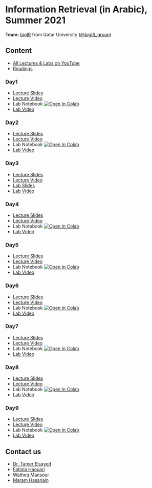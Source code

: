 # Information Retrieval (in Arabic), Summer 2021

**Team:** [bigIR](https://sites.google.com/view/bigir) from Qatar University ([@bigIR_group](https://twitter.com/bigIR_group))

## Content
* [All Lectures & Labs on YouTube](https://www.youtube.com/playlist?list=PLRdABJkXXytBZEnoaSbhJhdLE2K8Nshca)
* [Readings](https://docs.google.com/document/d/1MpEu_lroKWjTMwSMMMZT54uFrlIKCwW8Xqy8oUS91Jw/edit)
### Day1
* [Lecture Slides](https://github.com/telsayed/IR-in-Arabic/blob/master/Summer2021/lectures/day1/1-IRinArabic2021-Intro%20to%20IR%20%26%20Boolean%20Retrieval.pdf)
* [Lecture Video](https://youtu.be/LNK51UbY5BA)
* Lab Notebook [![Open In Colab](https://colab.research.google.com/assets/colab-badge.svg)](https://colab.research.google.com/drive/1c0zI5_c5E7sT9fWk0wZGR5cTrSGZgxml?usp=sharing)
* [Lab Video](https://youtu.be/Dh9XOBFEv7o)
### Day2
* [Lecture Slides](https://github.com/telsayed/IR-in-Arabic/blob/master/Summer2021/lectures/day2/2-IRinArabic2021-Indexing%20%26%20Preprocessing.pdf)
* [Lecture Video](https://youtu.be/-r_0c1G2vcg)
* Lab Notebook [![Open In Colab](https://colab.research.google.com/assets/colab-badge.svg)](https://colab.research.google.com/drive/1GxgbyG5_klcpqgK1zSAa11wtsOlBNogw?usp=sharing)
* [Lab Video](https://youtu.be/X18xFwK8kz8)
### Day3
* [Lecture Slides](https://github.com/telsayed/IR-in-Arabic/blob/master/Summer2021/lectures/day3/3-IRinArabic2021-Evaluation.pdf)
* [Lecture Video](https://youtu.be/6vcivCRt1xI)
* [Lab Slides](https://github.com/telsayed/IR-in-Arabic/blob/master/Summer2021/labs/day3/Lab3-IRinArabic2021-Evaluation.pdf)
* [Lab Video](https://www.youtube.com/watch?v=AXLelhN30oA&list=PLRdABJkXXytBZEnoaSbhJhdLE2K8Nshca&index=7)
### Day4
* [Lecture Slides](https://github.com/telsayed/IR-in-Arabic/blob/master/Summer2021/lectures/day4/4-IRinArabic2021-Ranked%20Retrieval%20I.pdf)
* [Lecture Video](https://youtu.be/EMHg-my_lxs)
* Lab Notebook [![Open In Colab](https://colab.research.google.com/assets/colab-badge.svg)](https://colab.research.google.com/drive/1F7w8KPf2yMu-h6QqcdcYSHGmpkSztgwW?usp=sharing)
* [Lab Video](https://www.youtube.com/watch?v=K6ZDNt8dVLA&list=PLRdABJkXXytBZEnoaSbhJhdLE2K8Nshca&index=5)
### Day5
* [Lecture Slides](https://github.com/telsayed/IR-in-Arabic/blob/master/Summer2021/lectures/day5/5-IRinArabic2021-Ranked%20Retrieval%20II.pdf)
* [Lecture Video](https://youtu.be/ShgSsjLTp3g)
* Lab Notebook [![Open In Colab](https://colab.research.google.com/assets/colab-badge.svg)](https://colab.research.google.com/drive/1VDnV-gv-5d2UL8yVMOyDtVvhqCF6iS__?usp=sharing)
* [Lab Video](https://www.youtube.com/watch?v=VfWP5_-fZgA&list=PLRdABJkXXytBZEnoaSbhJhdLE2K8Nshca&index=3)
### Day6
* [Lecture Slides](https://github.com/telsayed/IR-in-Arabic/blob/master/Summer2021/lectures/day6/6-IRinArabic2021-Query%20Expansion.pdf)
* [Lecture Video](https://www.youtube.com/watch?v=hRfMjrpXTBY&list=PLRdABJkXXytBZEnoaSbhJhdLE2K8Nshca&index=2)
* Lab Notebook [![Open In Colab](https://colab.research.google.com/assets/colab-badge.svg)](https://colab.research.google.com/drive/1jE8tKJOzj51DE5EyOz2GlyTV7lgsiT0f?usp=sharing)
* [Lab Video](https://www.youtube.com/watch?v=uI9u1V43Vvo&list=PLRdABJkXXytBZEnoaSbhJhdLE2K8Nshca&index=1)
### Day7
* [Lecture Slides](https://github.com/telsayed/IR-in-Arabic/blob/master/Summer2021/lectures/day7/7-IRinArabic2021-Term%20Representation.pdf)
* [Lecture Video](https://www.youtube.com/watch?v=2_VI2DA-t_w&list=PLRdABJkXXytBZEnoaSbhJhdLE2K8Nshca&index=13)
* Lab Notebook [![Open In Colab](https://colab.research.google.com/assets/colab-badge.svg)](https://colab.research.google.com/drive/1kj_Pkz1SnGPB6OIzLMRp0ZrfmRXjMc98?usp=sharing)
* [Lab Video](https://www.youtube.com/watch?v=mg-EYRYWWKQ&list=PLRdABJkXXytBZEnoaSbhJhdLE2K8Nshca&index=14)
### Day8
* [Lecture Slides](https://github.com/telsayed/IR-in-Arabic/blob/master/Summer2021/lectures/day8/8-IRinArabic2021-Introduction%20to%20the%20Transformer%20%26%20BERT.pdf)
* [Lecture Video](https://www.youtube.com/watch?v=CrIN0HcSMyA&list=PLRdABJkXXytBZEnoaSbhJhdLE2K8Nshca&index=15)
* Lab Notebook [![Open In Colab](https://colab.research.google.com/assets/colab-badge.svg)](https://colab.research.google.com/drive/1TqUG_UtYHfMfiw6pW_W_Gs5erJvlaQ_X?usp=sharing)
* [Lab Video](https://www.youtube.com/watch?v=X81nk9lMcfo&list=PLRdABJkXXytBZEnoaSbhJhdLE2K8Nshca&index=16)
### Day9
* [Lecture Slides](https://github.com/telsayed/IR-in-Arabic/blob/master/Summer2021/lectures/day9/9-IRinArabic2021-BERT%20for%20Ranking.pdf)
* [Lecture Video]()
* Lab Notebook [![Open In Colab](https://colab.research.google.com/assets/colab-badge.svg)](https://colab.research.google.com/drive/1_pSxQPKRyXWWh0lZ5rxjRPz1WYXrNcHm?usp=sharing)
* [Lab Video]()

## Contact us
- [Dr. Tamer Elsayed](mailto:telsayed@qu.edu.qa)
- [Fatima Haouari](mailto:200159617@qu.edu.qa)
- [Watheq Mansour](mailto:wm1900793@qu.edu.qa)
- [Maram Hasanain](mailto:maram.hasanain@qu.edu.qa)



